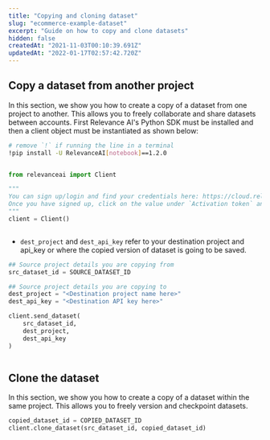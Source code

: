```yaml
---
title: "Copying and cloning dataset"
slug: "ecommerce-example-dataset"
excerpt: "Guide on how to copy and clone datasets"
hidden: false
createdAt: "2021-11-03T00:10:39.691Z"
updatedAt: "2022-01-17T02:57:42.720Z"
---
```

## Copy a dataset from another project


In this section, we show you how to create a copy of a dataset from one project to another. This allows you to freely collaborate and share datasets between accounts.
First Relevance AI's Python SDK must be installed and then a client object must be instantiated as shown below:

```bash Bash
# remove `!` if running the line in a terminal
!pip install -U RelevanceAI[notebook]==1.2.0
```
```bash
```

```python Python (SDK)
from relevanceai import Client

"""
You can sign up/login and find your credentials here: https://cloud.relevance.ai/sdk/api
Once you have signed up, click on the value under `Activation token` and paste it here
"""
client = Client()
```
```python
```


- `dest_project` and `dest_api_key` refer to your destination project and api_key or where the copied version of dataset is going to be saved.

```python Python (SDK)
## Source project details you are copying from
src_dataset_id = SOURCE_DATASET_ID

## Source project details you are copying to
dest_project = "<Destination project name here>"
dest_api_key = "<Destination API key here>"

client.send_dataset(
    src_dataset_id,
    dest_project,
    dest_api_key
)
```
```python
```

## Clone the dataset

In this section, we show you how to create a copy of a dataset within the same project. This allows you to freely version and checkpoint datasets.

```python Python (SDK)
copied_dataset_id = COPIED_DATASET_ID
client.clone_dataset(src_dataset_id, copied_dataset_id)
```
```python
```

